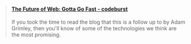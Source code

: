 <blockquote class="embedly-card"><h4><a href="https://codeburst.io/the-future-of-web-gotta-go-fast-91631fdadd6c">The Future of Web: Gotta Go Fast - codeburst</a></h4><p>If you took the time to read the blog that this is a follow up to by Adam Grimley, then you'll know of some of the technologies we think are the most promising.</p></blockquote>
<script async src="//cdn.embedly.com/widgets/platform.js" charset="UTF-8"></script>
